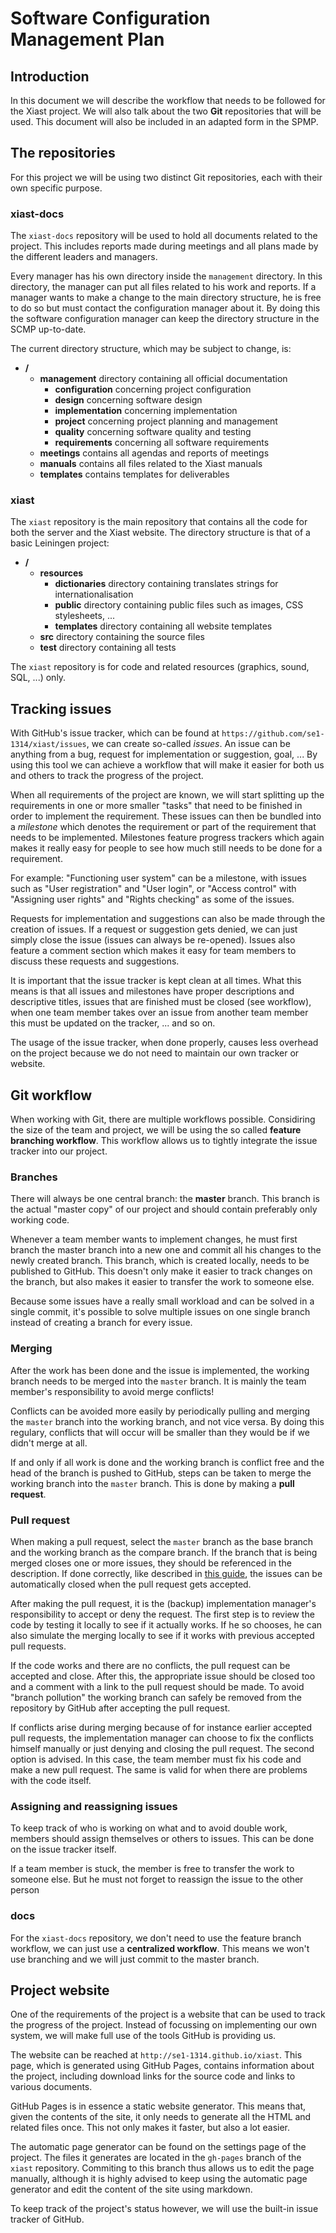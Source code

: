 # Software Configuration Management Plan

## Introduction

In this document we will describe the workflow that needs to be followed for the Xiast project.
We will also talk about the two **Git** repositories that will be used.
This document will also be included in an adapted form in the SPMP.

## The repositories

For this project we will be using two distinct Git repositories, each with their own specific purpose.

### xiast-docs

The `xiast-docs` repository will be used to hold all documents related to the project.
This includes reports made during meetings and all plans made by the different leaders and managers.

Every manager has his own directory inside the `management` directory.
In this directory, the manager can put all files related to his work and reports.
If a manager wants to make a change to the main directory structure, he is free to do so but must contact the configuration manager about it.
By doing this the software configuration manager can keep the directory structure in the SCMP up-to-date.

The current directory structure, which may be subject to change, is:

* **/**
	* **management** directory containing all official documentation
		* **configuration** concerning project configuration
		* **design** concerning software design
		* **implementation** concerning implementation
		* **project** concerning project planning and management
		* **quality** concerning software quality and testing
		* **requirements** concerning all software requirements
	* **meetings** contains all agendas and reports of meetings
	* **manuals** contains all files related to the Xiast manuals
	* **templates** contains templates for deliverables


### xiast

The `xiast` repository is the main repository that contains all the code for both the server and the Xiast website.
The directory structure is that of a basic Leiningen project:

* **/**
	* **resources**
		* **dictionaries** directory containing translates strings for internationalisation
		* **public** directory containing public files such as images, CSS stylesheets, ...
		* **templates** directory containing all website templates
	* **src** directory containing the source files
	* **test** directory containing all tests

The `xiast` repository is for code and related resources (graphics, sound, SQL, ...) only.

## Tracking issues

With GitHub's issue tracker, which can be found at `https://github.com/se1-1314/xiast/issues`, we can create so-called *issues*.
An issue can be anything from a bug, request for implementation or suggestion, goal, ...
By using this tool we can achieve a workflow that will make it easier for both us and others to track the progress of the project.

When all requirements of the project are known, we will start splitting up the requirements in one or more smaller "tasks" that need to be finished in order to implement the requirement.
These issues can then be bundled into a *milestone* which denotes the requirement or part of the requirement that needs to be implemented.
Milestones feature progress trackers which again makes it really easy for people to see how much still needs to be done for a requirement.

For example: "Functioning user system" can be a milestone, with issues such as "User registration" and "User login", or "Access control" with "Assigning user rights" and "Rights checking" as some of the issues.

Requests for implementation and suggestions can also be made through the creation of issues.
If a request or suggestion gets denied, we can just simply close the issue (issues can always be re-opened).
Issues also feature a comment section which makes it easy for team members to discuss these requests and suggestions.

It is important that the issue tracker is kept clean at all times.
What this means is that all issues and milestones have proper descriptions and descriptive titles, issues that are finished must be closed (see workflow), when one team member takes over an issue from another team member this must be updated on the tracker, ... and so on.

The usage of the issue tracker, when done properly, causes less overhead on the project because we do not need to maintain our own tracker or website.

## Git workflow

When working with Git, there are multiple workflows possible.
Considiring the size of the team and project, we will be using the so called **feature branching workflow**.
This workflow allows us to tightly integrate the issue tracker into our project.

### Branches
There will always be one central branch: the **master** branch.
This branch is the actual "master copy" of our project and should contain preferably only working code.

Whenever a team member wants to implement changes, he must first branch the master branch into a new one and commit all his changes to the newly created branch.
This branch, which is created locally, needs to be published to GitHub.
This doesn't only make it easier to track changes on the branch, but also makes it easier to transfer the work to someone else.

Because some issues have a really small workload and can be solved in a single commit, it's possible to solve multiple issues on one single branch instead of creating a branch for every issue.

### Merging
After the work has been done and the issue is implemented, the working branch needs to be merged into the `master` branch.
It is mainly the team member's responsibility to avoid merge conflicts!

Conflicts can be avoided more easily by periodically pulling and merging the `master` branch into the working branch, and not vice versa.
By doing this regulary, conflicts that will occur will be smaller than they would be if we didn't merge at all.

If and only if all work is done and the working branch is conflict free and the head of the branch is pushed to GitHub, steps can be taken to merge the working branch into the `master` branch.
This is done by making a **pull request**.

### Pull request
When making a pull request, select the `master` branch as the base branch and the working branch as the compare branch.
If the branch that is being merged closes one or more issues, they should be referenced in the description.
If done correctly, like described in [this guide](https://help.github.com/articles/closing-issues-via-commit-messages), the issues can be automatically closed when the pull request gets accepted.

After making the pull request, it is the (backup) implementation manager's responsibility to accept or deny the request.
The first step is to review the code by testing it locally to see if it actually works.
If he so chooses, he can also simulate the merging locally to see if it works with previous accepted pull requests.

If the code works and there are no conflicts, the pull request can be accepted and close.
After this, the appropriate issue should be closed too and a comment with a link to the pull request should be made.
To avoid "branch pollution" the working branch can safely be removed from the repository by GitHub after accepting the pull request.

If conflicts arise during merging because of for instance earlier accepted pull requests, the implementation manager can choose to fix the conflicts himself manually or just denying and closing the pull request.
The second option is advised.
In this case, the team member must fix his code and make a new pull request.
The same is valid for when there are problems with the code itself.

### Assigning and reassigning issues
To keep track of who is working on what and to avoid double work, members should assign themselves or others to issues.
This can be done on the issue tracker itself.

If a team member is stuck, the member is free to transfer the work to someone else.
But he must not forget to reassign the issue to the other person

### docs
For the `xiast-docs` repository, we don't need to use the feature branch workflow, we can just use a **centralized workflow**.
This means we won't use branching and we will just commit to the master branch.

## Project website

One of the requirements of the project is a website that can be used to track the progress of the project.
Instead of focussing on implementing our own system, we will make full use of the tools GitHub is providing us.

The website can be reached at `http://se1-1314.github.io/xiast`.
This page, which is generated using GitHub Pages, contains information about the project, including download links for the source code and links to various documents.

GitHub Pages is in essence a static website generator.
This means that, given the contents of the site, it only needs to generate all the HTML and related files once.
This not only makes it faster, but also a lot easier.

The automatic page generator can be found on the settings page of the project.
The files it generates are located in the `gh-pages` branch of the `xiast` repository.
Commiting to this branch thus allows us to edit the page manually, although it is highly advised to keep using the automatic page generator and edit the content of the site using markdown.

To keep track of the project's status however, we will use the built-in issue tracker of GitHub.
